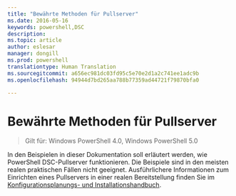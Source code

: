 ```yaml
---
title: "Bewährte Methoden für Pullserver"
ms.date: 2016-05-16
keywords: powershell,DSC
description: 
ms.topic: article
author: eslesar
manager: dongill
ms.prod: powershell
translationtype: Human Translation
ms.sourcegitcommit: a656ec981dc03fd95c5e70e2d1a2c741ee1adc9b
ms.openlocfilehash: 94944d7bd265aa788b77359ad44721f79870bfa0

---
```


# Bewährte Methoden für Pullserver

>Gilt für: Windows PowerShell 4.0, Windows PowerShell 5.0

In den Beispielen in dieser Dokumentation soll erläutert werden, wie PowerShell DSC-Pullserver funktionieren. Die Beispiele sind in den meisten realen praktischen Fällen nicht geeignet. Ausführlichere Informationen zum Einrichten eines Pullservers in einer realen Bereitstellung finden Sie im [Konfigurationsplanungs- und Installationshandbuch](https://github.com/PowerShell/Whitepapers/blob/master/PullServerCPIG/PullServerCPIG.md).




<!--HONumber=Oct16_HO1-->



